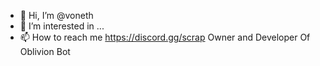 - 👋 Hi, I’m @voneth
- 👀 I’m interested in ...
- 📫 How to reach me https://discord.gg/scrap
Owner and Developer Of Oblivion Bot
